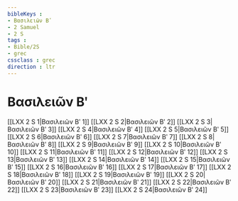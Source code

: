 ```yaml
---
bibleKeys : 
- Βασιλειῶν Βʹ
- 2 Samuel
- 2 S
tags : 
- Bible/2S
- grec
cssclass : grec
direction : ltr
---
```


# Βασιλειῶν Βʹ

[[LXX 2 S 1|Βασιλειῶν Βʹ 1]]
[[LXX 2 S 2|Βασιλειῶν Βʹ 2]]
[[LXX 2 S 3|Βασιλειῶν Βʹ 3]]
[[LXX 2 S 4|Βασιλειῶν Βʹ 4]]
[[LXX 2 S 5|Βασιλειῶν Βʹ 5]]
[[LXX 2 S 6|Βασιλειῶν Βʹ 6]]
[[LXX 2 S 7|Βασιλειῶν Βʹ 7]]
[[LXX 2 S 8|Βασιλειῶν Βʹ 8]]
[[LXX 2 S 9|Βασιλειῶν Βʹ 9]]
[[LXX 2 S 10|Βασιλειῶν Βʹ 10]]
[[LXX 2 S 11|Βασιλειῶν Βʹ 11]]
[[LXX 2 S 12|Βασιλειῶν Βʹ 12]]
[[LXX 2 S 13|Βασιλειῶν Βʹ 13]]
[[LXX 2 S 14|Βασιλειῶν Βʹ 14]]
[[LXX 2 S 15|Βασιλειῶν Βʹ 15]]
[[LXX 2 S 16|Βασιλειῶν Βʹ 16]]
[[LXX 2 S 17|Βασιλειῶν Βʹ 17]]
[[LXX 2 S 18|Βασιλειῶν Βʹ 18]]
[[LXX 2 S 19|Βασιλειῶν Βʹ 19]]
[[LXX 2 S 20|Βασιλειῶν Βʹ 20]]
[[LXX 2 S 21|Βασιλειῶν Βʹ 21]]
[[LXX 2 S 22|Βασιλειῶν Βʹ 22]]
[[LXX 2 S 23|Βασιλειῶν Βʹ 23]]
[[LXX 2 S 24|Βασιλειῶν Βʹ 24]]
